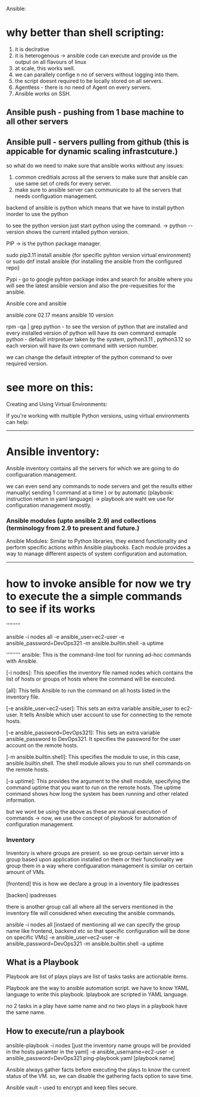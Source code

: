 Ansible:

# why better than shell scripting:

1. it is declrative 
2. it is heterogenous -> ansible code can execute and provide us the output on all flavours of linux
3. at scale, this works well.
4. we can parallely confige n no of servers without logging into them.
5. the script doesnt required to be locally stored on all servers.
6. Agentless - there is no need of Agent on every servers.
7. Ansible works on SSH.

## Ansible push  - pushing from 1 base machine to all other servers
## Ansible pull - servers pulling from github (this is appicable for dynamic scaling infrastcuture.)

so what do we need to make sure that ansible works without any issues:

1. common creditials across all the servers to make sure that ansible can use same set of creds for every server.
2. make sure to ansible server can communicate to all the servers that needs configuation management.

backend of ansible is python which means that we have to install python inorder to use the python

to see the python version just start python using the command. -> python --version shows the current intalled python version.

PIP -> is the python package manager. 

sudo pip3.11 install ansible {for specific pyhton version virtual environment} or sudo dnf install ansible {for installing the ansible from the configured repo}


Pypi - go to google pyhton package index and search for ansible where you will see the latest ansible version and also the pre-requesities for the ansible.

Ansible core and ansible

ansible core 02.17 means ansible 10 version 

rpm -qa | grep python - to see the version of python that are installed and every installed version of python will have its own command exmaple python - default intrpretuer taken by the system, python3.11 , python3.12 so each version will have its own command with version number. 

we can change the default intrepter of the python command to over required version.

# see more on this:

Creating and Using Virtual Environments:

If you're working with multiple Python versions, using virtual environments can help:

-----------------------------------------------------------------------------------------------------------------------------------

# Ansible inventory:

Ansible inventory contains all the servers for which we are going to do configuaration management.

we can even send any commands to node servers and get the results either manually( sending 1 command at a time ) or by automatic (playbook: instruction return in yaml language) -> playbook are waht we use for configuration management mostly.

### Ansible modules (upto ansible 2.9) and collections (terminology from 2.9 to present and future.)

Ansible Modules: Similar to Python libraries, they extend functionality and perform specific actions within Ansible playbooks. Each module provides a way to manage different aspects of system configuration and automation.

-----------------------------------------------------------------------------------------------------------------------------

# how to invoke ansible for now we try to execute the a simple commands to see if its works

'''''''''

ansible -i nodes all -e ansible_user=ec2-user -e ansible_password=DevOps321 -m ansible.builtin.shell -a uptime

'''''''''
ansible: This is the command-line tool for running ad-hoc commands with Ansible.

[-i nodes]: This specifies the inventory file named nodes which contains the list of hosts or groups of hosts where the command will be executed.

[all]: This tells Ansible to run the command on all hosts listed in the inventory file.

[-e ansible_user=ec2-user]: This sets an extra variable ansible_user to ec2-user. It tells Ansible which user account to use for connecting to the remote hosts.

[-e ansible_password=DevOps321]: This sets an extra variable ansible_password to DevOps321. It specifies the password for the user account on the remote hosts.

[-m ansible.builtin.shell]: This specifies the module to use, in this case, ansible.builtin.shell. The shell module allows you to run shell commands on the remote hosts.

[-a uptime]: This provides the argument to the shell module, specifying the command uptime that you want to run on the remote hosts. The uptime command shows how long the system has been running and other related information.

but we wont be using the above as these are manual execution of commands -> now, we use the concept of playbook for automation of configuration management.


### Inventory

Inventory is where groups are present. so we group certain server into a group based upon application installed on them or their functionality we group them in a way where configuaration management is similar on certain amount of VMs.

[frontend] this is how we declare a group in a inventory file 
ipadresses

[backen]
ipadresses

there is another group call all where all the servers mentioned in the inventory file will considered when executing the ansible commands.

ansible -i nodes all [instaed of mentioning all we can specify the group name like frontend, backend etc so that specific configuration will be done on specific VMs] -e ansible_user=ec2-user -e ansible_password=DevOps321 -m ansible.builtin.shell -a uptime

## What is a Playbook

Playbook are list of plays
plays are list of tasks
tasks are actionable items.

Playbook are the way to ansible automation script. 
we have to know YAML language to write this playbook. lplaybook are scripted in YAML language.

no 2 tasks in a play have same name and no two plays in a playbook have the same name.

## How to execute/run a playbook

ansible-playbook -i nodes [just the inventory name groups will be provided in the hosts paramter in the yaml] -e ansible_username=ec2-user -e ansible_password=DevOps321 ping-playbook.yaml [playbook name]

Ansible always gather facts before executing the plays to know the current status of the VM. so, we can disable the gathering facts option to save time.

Ansible vault - used to encrypt and keep files secure. 


